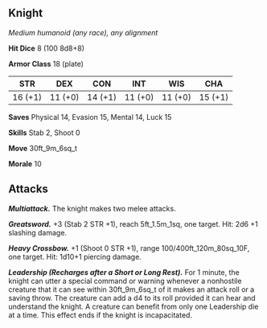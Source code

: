 ## Knight

*Medium humanoid (any race), any alignment*

**Hit Dice** 8 (100 8d8+8)

**Armor Class** 18 (plate)

| STR     | DEX     | CON     | INT     | WIS     | CHA     |
|---------|---------|---------|---------|---------|---------|
| 16 (+1) | 11 (+0) | 14 (+1) | 11 (+0) | 11 (+0) | 15 (+1) |

**Saves** Physical 14, Evasion 15, Mental 14, Luck 15

**Skills** Stab 2, Shoot 0

**Move** 30ft_9m_6sq_t

**Morale** 10

## Attacks

***Multiattack.*** The knight makes two melee attacks.

***Greatsword.*** +3 (Stab 2 STR +1), reach 5ft_1.5m_1sq, one target. Hit: 2d6 +1 slashing damage.

***Heavy Crossbow.*** +1 (Shoot 0 STR +1), range 100/400ft_120m_80sq_10F, one target. Hit: 1d10+1 piercing damage.

***Leadership (Recharges after a Short or Long Rest).*** For 1 minute, the knight can utter a special command or warning whenever a nonhostile creature that it can see within 30ft_9m_6sq_t of it makes an attack roll or a saving throw. The creature can add a d4 to its roll provided it can hear and understand the knight. A creature can benefit from only one Leadership die at a time. This effect ends if the knight is incapacitated.

